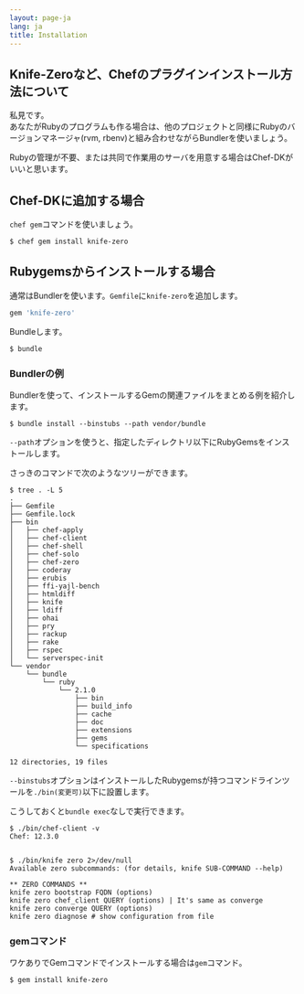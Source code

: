 ```yaml
---
layout: page-ja
lang: ja
title: Installation
---
```


## Knife-Zeroなど、Chefのプラグインインストール方法について

私見です。  
あなたがRubyのプログラムも作る場合は、他のプロジェクトと同様にRubyのバージョンマネージャ(rvm, rbenv)と組み合わせながらBundlerを使いましょう。

Rubyの管理が不要、または共同で作業用のサーバを用意する場合はChef-DKがいいと思います。


## Chef-DKに追加する場合

`chef gem`コマンドを使いましょう。

```shell
$ chef gem install knife-zero
```

## Rubygemsからインストールする場合

通常はBundlerを使います。`Gemfile`に`knife-zero`を追加します。

```ruby
gem 'knife-zero'
```

Bundleします。

```shell
$ bundle
```

### Bundlerの例

Bundlerを使って、インストールするGemの関連ファイルをまとめる例を紹介します。

```shell
$ bundle install --binstubs --path vendor/bundle
```

`--path`オプションを使うと、指定したディレクトリ以下にRubyGemsをインストールします。

さっきのコマンドで次のようなツリーができます。

```shell
$ tree . -L 5
.
├── Gemfile
├── Gemfile.lock
├── bin
│   ├── chef-apply
│   ├── chef-client
│   ├── chef-shell
│   ├── chef-solo
│   ├── chef-zero
│   ├── coderay
│   ├── erubis
│   ├── ffi-yajl-bench
│   ├── htmldiff
│   ├── knife
│   ├── ldiff
│   ├── ohai
│   ├── pry
│   ├── rackup
│   ├── rake
│   ├── rspec
│   └── serverspec-init
└── vendor
    └── bundle
        └── ruby
            └── 2.1.0
                ├── bin
                ├── build_info
                ├── cache
                ├── doc
                ├── extensions
                ├── gems
                └── specifications

12 directories, 19 files
```

`--binstubs`オプションはインストールしたRubygemsが持つコマンドラインツールを`./bin(変更可)`以下に設置します。

こうしておくと`bundle exec`なしで実行できます。

```shell
$ ./bin/chef-client -v
Chef: 12.3.0


$ ./bin/knife zero 2>/dev/null 
Available zero subcommands: (for details, knife SUB-COMMAND --help)

** ZERO COMMANDS **
knife zero bootstrap FQDN (options)
knife zero chef_client QUERY (options) | It's same as converge
knife zero converge QUERY (options)
knife zero diagnose # show configuration from file
```


### gemコマンド

ワケありでGemコマンドでインストールする場合は`gem`コマンド。

```
$ gem install knife-zero
```
